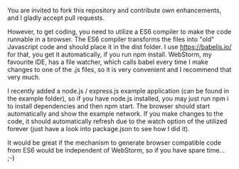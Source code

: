 
You are invited to fork this repository and contribute own enhancements, and I gladly accept pull requests.

However, to get coding, you need to utilize a ES6 compiler to make the code runnable in a browser. The ES6 compiler transforms the files into "old" Javascript code and should place it in the dist folder. I use https://babeljs.io/ for that, you get it automatically, if you run npm install. WebStorm, my favourite IDE, has a file watcher, which calls babel every time I make changes to one of the .js files, so it is very convenient and I recommend that very much.

I recently added a node.js / express.js example application (can be found in the example folder), so if you have node.js installed, you may just run npm i to install dependencies and then npm start. The browser should start automatically and show the example network. If you make changes to the code, it should automatically refresh due to the watch option of the utilized forever (just have a look into package.json to see how I did it).

It would be great if the mechanism to generate browser compatible code from ES6 would be independent of WebStorm, so if you have spare time... ;-)
